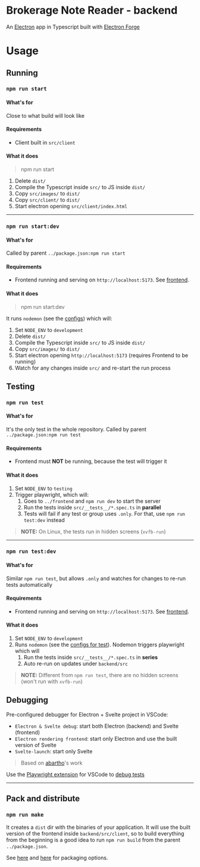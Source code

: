 # Brokerage Note Reader - backend

An [Electron](https://www.electronjs.org/) app in Typescript built with [Electron Forge](https://www.electronforge.io/)

# Usage

## Running

### `npm run start`

#### What's for

Close to what build will look like

#### Requirements

- Client built in `src/client`

#### What it does

> npm run start

1. Delete `dist/`
2. Compile the Typescript inside `src/` to JS inside `dist/`
3. Copy `src/images/` to `dist/`
4. Copy `src/client/` to `dist/`
5. Start electron opening `src/client/index.html`

---

### `npm run start:dev`

#### What's for

Called by parent `../package.json:npm run start`

#### Requirements

- Frontend running and serving on `http://localhost:5173`. See [frontend](https://github.com/planetsLightningArrester/leitor-de-notas-de-corretagem/tree/main/frontend).


#### What it does

> npm run start:dev

It runs `nodemon` (see the [configs](https://github.com/planetsLightningArrester/leitor-de-notas-de-corretagem/blob/main/backend/nodemon.json)) which will:
1. Set `NODE_ENV` to `development`
2. Delete `dist/`
3. Compile the Typescript inside `src/` to JS inside `dist/`
4. Copy `src/images/` to `dist/`
5. Start electron opening `http://localhost:5173` (requires Frontend to be running)
6. Watch for any changes inside `src/` and re-start the run process

## Testing

### `npm run test`

#### What's for

It's the only test in the whole repository. Called by parent `../package.json:npm run test`

#### Requirements

- Frontend must **NOT** be running, because the test will trigger it

#### What it does

1. Set `NODE_ENV` to `testing`
2. Trigger playwright, which will:
   1. Goes to `../frontend` and `npm run dev` to start the server
   2. Run the tests inside `src/__tests__/*.spec.ts` in **parallel**
   3. Tests will fail if any test or group uses `.only`. For that, use `npm run test:dev` instead

> **NOTE:** On Linux, the tests run in hidden screens (`xvfb-run`)

---

### `npm run test:dev`

#### What's for

Similar `npm run test`, but allows `.only` and watches for changes to re-run tests automatically

#### Requirements

- Frontend running and serving on `http://localhost:5173`. See [frontend](https://github.com/planetsLightningArrester/leitor-de-notas-de-corretagem/tree/main/frontend).

#### What it does

1. Set `NODE_ENV` to `development`
2. Runs `nodemon` (see the [configs for test](https://github.com/planetsLightningArrester/leitor-de-notas-de-corretagem/blob/main/backend/nodemon.test.json)). Nodemon triggers playwright which will
   1. Run the tests inside `src/__tests__/*.spec.ts` in **series**
   2. Auto re-run on updates under `backend/src`

> **NOTE:** Different from `npm run test`, there are no hidden screens (won't run with `xvfb-run`)

## Debugging

Pre-configured debugger for Electron + Svelte project in VSCode:
* `Electron & Svelte debug`: start both Electron (backend) and Svelte (frontend)
* `Electron rendering frontend`: start only Electron and use the built version of Svelte
* `Svelte-launch`: start only Svelte

> Based on [abartho](https://github.com/abartho/electron-typescript-vscode)'s work

Use the [Playwright extension](https://marketplace.visualstudio.com/items?itemName=ms-playwright.playwright) for VSCode to [debug tests](https://playwright.dev/docs/getting-started-vscode)

---

## Pack and distribute

### `npm run make`

It creates a `dist` dir with the binaries of your application. It will use the built version of the frontend inside `backend/src/client`, so to build everything from the beginning is a good idea to run `npm run build` from the parent `../package.json`.

See [here](https://www.electronjs.org/docs/latest/tutorial/tutorial-packaging) and [here](https://www.electronforge.io/cli) for packaging options.